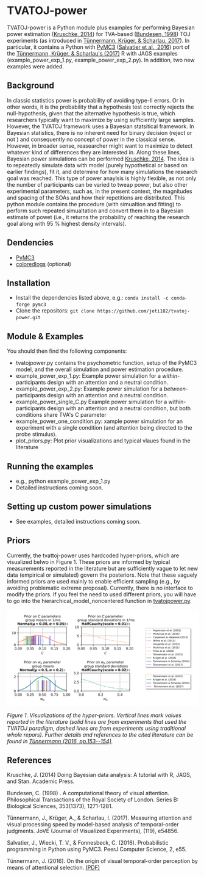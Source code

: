 # TVATOJ-power

TVATOJ-power is a Python module plus examples for performing Bayesian power estimation ([Kruschke, 2014](#1)) for TVA-based ([Bundesen, 1998](#2)) TOJ experiments (as introduced in [Tünnermann, Krüger, & Scharlau, 2017](#3)). In particular, it contains a Python with [PyMC3](https://github.com/pymc-devs/pymc3) ([Salvatier et al., 2016](#4)) port of the [Tünnermann, Krüger, & Scharlau's (2017)](#3) R with JAGS examples (example_power_exp_1.py, example_power_exp_2.py). In addition, two new examples were added.

## Background
In classic statistics power is probability of avoiding type-II errors. Or in other words, it is the probability that a hypothesis test correctly rejects the null-hypothesis, given that the alternative hypothesis is true, which researchers typically want to maximize by using sufficiently large samples. However, the TVATOJ framework uses a Bayesian statsitical framework. In Bayesian statistics, there is no inherent need for binary decision (reject or not ) and consequently no concept of power in the classical sense. However, in broader sense, reasearcher might want to maximize to detect whatever kind of differences they are interested in. Along these lines, Bayesian power simulations can be performed [Kruschke, 2014](#1). The idea is to repeatedly simulate data with model (purely hypothetical or based on earlier findings), fit it, and determine for how many simulations the research goal was reached. This type of power anaylsis is highly flexible, as not only the number of participants can be varied to tweap power, but also other experimental parameters, such as, in the present context, the magnitudes and spacing of the SOAs and how their repetitions are distributed. This python module contains the procedure (with simualtion and fitting) to perform such repeated simualtation and convert them in to a Bayesian estimate of powet (i.e., it returns the probability of reaching the research goal along with 95 % highest density intervals).

## Dendencies
* [PyMC3](https://github.com/pymc-devs/pymc3) 
* [coloredlogs](https://github.com/xolox/python-coloredlogs) (optional)

## Installation
* Install the dependencies listed above, e.g.: `conda install -c conda-forge pymc3`
* Clone the repositors: `git clone https://github.com/jeti182/tvatoj-power.git`

## Module & Examples
You should then find the following components:
* tvatojpower.py contains the psychometric function, setup of the  PyMC3 model, and the overall simulation and power estimation procedure.
* example_power_exp_1.py: Example power simulation for a *within*-participants design with an attention and a neutral condition.
* example_power_exp_2.py: Example power simulation for a *between*-participants design with an attention and a neutral condition.
* example_power_single_C.py Example power simulation for a within-participants design with an attention and a neutral condition, but both conditions share TVA's C parameter
* example_power_one_condition.py: xample power simulation for an experiment with a single condition (and attention being directed to the probe stimulus).
* plot_priors.py: Plot prior visualizations and typical vlaues found in the literature


## Running the examples
* e.g., python example_power_exp_1.py
* Detailed instructions coming soon.

## Setting up custom power simulations
* See examples, detailed instructions coming soon.

## Priors
Currently, the tvattoj-power uses hardcoded hyper-priors, which are visualized belwo in Figure 1. These priors are informed by typical measurements reported in the literature but are sufficiently vague to let new data (empirical or simulated) govern the posteriors. Note that these vaguely informed priors are used mainly to enable efficient sampling (e.g., by avoiding problematic extreme proposal). Currently, there is no interface to modify the priors. If you feel the need to used different priors, you will have to go into the hierarchical_model_noncentered function in [tvatojpower.py](./tvatojpower.py).

![Prior Visualizations](prior-visualizations.svg)

 <em>Figure 1. Visualizations of the hyper-priors. Vertical lines mark values reported in the literature (solid lines are  from experiments that used the TVATOJ paradigm, dashed lines are from experiments using traditional whole repors). Further details and references to the cited literature can be found in [Tünnermann (2016, pp.153--154)](#5).  </em>



## References

<a id="1">Kruschke, J. (2014)</a> Doing Bayesian data analysis: A tutorial with R, JAGS, and Stan. Academic Press.

<a id="2"> Bundesen, C. (1998) </a>. A computational theory of visual attention. Philosophical Transactions of the Royal Society of London. Series B: Biological Sciences, 353(1373), 1271-1281.

<a id="3">Tünnermann, J., Krüger, A., & Scharlau, I. (2017)</a>. Measuring attention and visual processing speed by model-based analysis of temporal-order judgments. JoVE (Journal of Visualized Experiments), (119), e54856.

<a id="4">Salvatier, J., Wiecki, T. V., & Fonnesbeck, C. (2016)</a>. Probabilistic programming in Python using PyMC3. PeerJ Computer Science, 2, e55.

<a id="5">Tünnermann, J. (2016)</a>. On the origin of visual temporal-order perception by means of attentional selection. [(PDF)](https://www.researchgate.net/publication/307560676_On_the_origin_of_visual_temporal-order_perception_by_means_of_attentional_selection)

